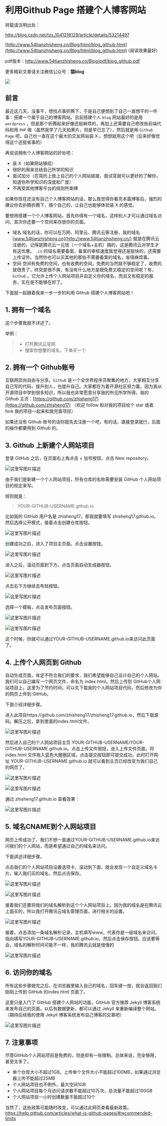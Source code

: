 # 利用Github Page 搭建个人博客网站

转载请注明出处：

http://blog.csdn.net/tzs_1041218129/article/details/53214497

[http://www.54tianzhisheng.cn/Blog/html/blog_github.html](http://www.54tianzhisheng.cn/Blog/html/blog_github.html)  (阅读效果最好)

pdf版本：http://www.54tianzhisheng.cn/Blog/pdf/blog_github.pdf

更多精彩文章请关注微信公众号：**猿blog**

![](http://img.blog.csdn.net/20161022141613763)



## 前言

最近这几天，没事干，想找点事折腾下，于是自己便想到了自己一直想干的一件事：搭建一个属于自己的博客网站。目前搭建个人 `blog` 网站最好的是用 `wordpress` ，但是那个折腾起来好像还挺麻烦的，再加上还需要自己修改些前端代码和用 `PHP` 做（虽然我学了几天拍黄片，但是早已忘了），然后就是用 `Github Page` 吧，自己也一直在这个最大的交友网站装 X 。想想就用这个吧（后来好像觉得这个还挺省事的）

再说说拥有个人博客网站的好处吧：

+ 装 X（如果网站够炫）
+ 很好的用来总结自己所学的知识
+ 面试加分（在简历上放上自己的个人网站链接，面试官就可以更好的了解你，知道你所学知识的深度和广度）
+ 不再受其他博客平台的规则所束缚

如果你现在还没有自己个人博客网站的话，那么我觉得你看完本篇博客后，强烈的建议你去折腾折腾下，搞个自己的，让自己也能够体验装 X 的感觉。

要想用搭建一个个人博客网站，首先你得有一个域名，这样别人才可以通过域名访问，其次你还要一个空间来存放你的页面。

+ 域名  域名的话，你可以在万网、阿里云、腾讯云等注册，我的域名 [www.54tianzhisheng.cn](http://www.54tianzhisheng.cn/) 就是在腾讯云注册的，记得是腾讯云一元钱（一个域名+主机）搞的，这是腾讯云对学生才有这优惠。  `.cn` 的域名需要备案，备案的审核速度我觉得还是挺快的，还需要上传证件。当然你也可以买其他的那些不需要备案的域名，省得麻烦事。
+ 空间  空间有免费的空间，也有收费的空间。免费的当然就不够稳定了，收费的就很贵了，终究是很不爽，有没有什么地方是既免费又稳定的空间呢？有，`Github` 。它允许上传个人网站项目并自定义你的域名，而且又有稳定的服务，实在是不能够在好了。



下面就一起跟着我来一步一步的利用 Github 搭建个人博客网站吧！

## 1.  拥有一个域名

这个步骤我就不详述了。

举例：

> + 打开腾讯云官网
> + 搜索你想要的域名，下单买一个



## 2.  拥有一个 Github账号

互联网崇尚自由与分享。`Github` 是一个全世界程序员聚集的地方，大家相互分享自己写的代码，提升别人，也提升自己。大家都在为着开源社区努力着。因为我从开源项目中学到很多知识，所以我也非常愿意分享我的所见所学所得，我的 Github 主页：[https://github.com/zhisheng17](https://github.com/zhisheng17)   （欢迎 follow 和对我的项目给个 star 或者 fork 我的项目一起来和我完善项目）

如果还没有 Github 账号的话你就先去注册一个吧，有的话，直接登录就行，后面的操作都要用到 Github 的。



## 3.  Github 上新建个人网站项目

登录 GitHub 之后，在页面右上角点击 + 加号按钮，点击 New repository。

![这里写图片描述](http://img.blog.csdn.net/20161118112513049)

由于我们是新建一个个人网站项目，所有仓库的名称需要安装 GitHub 个人网站项目的规定来写。 

规则就是：

> YOUR-GITHUB-USERNAME.github.io

比如我的 GitHub 用户名是 zhisheng17，那我就要填写 zhisheng17.github.io。然后选择公开模式，接着点击创建仓库按钮。

![这里写图片描述](http://img.blog.csdn.net/20161118112535628)

创建成功之后，进入了项目主页面。点击设置按钮。

![这里写图片描述](http://img.blog.csdn.net/20161118112548862)

进入之后，滚动页面到下方。点击页面自动生成器按钮。

![这里写图片描述](http://img.blog.csdn.net/20161118112618676)

点击右下方继续去布局按钮。

![这里写图片描述](http://img.blog.csdn.net/20161118112632988)

选择一个模板，点击发布页面按钮。

![这里写图片描述](http://img.blog.csdn.net/20161118112649285)

![这里写图片描述](http://img.blog.csdn.net/20161118112702863)

这个时候，你就可以通过YOUR-GITHUB-USERNAME.github.io来访问此页面了。



## 4.  上传个人网页到 Github

自动生成页面，肯定不符合我们的要求，我们希望能够自己设计自己的个人网站。我们可以自己编写一个网页文件，命名为 index.html。然后上传到 GitHub个人网站项目上。这里为了节约时间，可以先下载我的个人网站项目代码，然后修改为你的网页上传到 GitHub。

下面介绍详细步骤。

进入此项目https://github.com/zhisheng17/zhisheng17.github.io，然后下载源码。解压之后，拿到里面的index.html文件。

![这里写图片描述](http://img.blog.csdn.net/20161118112724270)

然后进入自己的个人网站项目主页 YOUR-GITHUB-USERNAME/YOUR-GITHUB-USERNAME.github.io。点击上传文件按钮，进入上传文件页面，将 index.html 文件拖入蓝色大圈圈区域，点击提交按钮即可提交成功。此时打开网址 YOUR-GITHUB-USERNAME.github.io 就可以看到主页已经改变为我们自己的网页了。

![这里写图片描述](http://img.blog.csdn.net/20161118112739254)

![这里写图片描述](http://img.blog.csdn.net/20161118112749286)

通过 zhisheng17.github.io 查看效果：

![这里写图片描述](http://img.blog.csdn.net/20161118112806005)



## 5.  域名CNAME到个人网站项目

网页上传成功了，我们不想一直通过YOUR-GITHUB-USERNAME.github.io来访问我们的个人网站，而是希望通过自己的域名来访问。

下面讲述详细步骤。

点击我们的个人网站项目设置选项卡，滚动到下面，就会发现一个自定义域名卡片。输入我们买的域名，然后点击保存。

![这里写图片描述](http://img.blog.csdn.net/20161118112822412)

![这里写图片描述](http://img.blog.csdn.net/20161118112832442)

接着我们还要将我们的域名解析到这个个人网站项目上。因为我的域名是在腾讯云上面买的，所以我打开腾讯云域名管理页面，进行相关的设置。

![这里写图片描述](http://img.blog.csdn.net/20161118112844896)

接着，点击添加一条域名解析记录，主机填写www，代表你是一级域名来访问，指向填写YOUR-GITHUB-USERNAME.github.io，然后点击保存按钮。应该要等会，域名的解析时间可能不一样，我的腾讯云就是很慢的

![这里写图片描述](http://img.blog.csdn.net/20161118112856522)



## 6.  访问你的域名

所有这些步骤做完之后，在浏览器里输入自己的域名，回车键一按，就会返回我们刚刚上传到 GitHub 的index.html 页面了。

这里只是入门了 GitHub 搭建个人网站的功能，GitHub 官方推荐 Jekyll 博客系统来发布自己的页面。以后有数据更新，都可以通过 Jekyll 来重新编译整个网站。（期待后续我的使用 Jekyll 博客系统发布自己博客的文章吧）

![这里写图片描述](http://img.blog.csdn.net/20161118112911098)



## 7.  注意事项

尽管GitHub个人网站项目是免费的，但是却有一些限制。总体来说，完全够用，甚至太多了。

+ 单个仓库大小不超过1GB，上传单个文件大小不能超过100MB，如果通过浏览器上传不能超过25MB
+ 个人网站项目也不例外，最大空间1GB
+ 个人网站项目每个月访问请求数不能超过10万次，总流量不能超过100GB
+ 个人网站项目一小时创建数量不能超过10个

当然了，这些政策可能随时改变，可以通过此网页查看最新政策。 https://help.github.com/articles/what-is-github-pages/#recommended-limits




